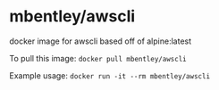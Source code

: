 mbentley/awscli
===============

docker image for awscli
based off of alpine:latest

To pull this image:
`docker pull mbentley/awscli`

Example usage:
`docker run -it --rm mbentley/awscli`

